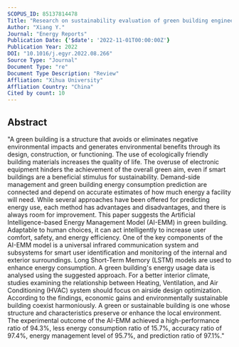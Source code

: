 ```yaml
---
SCOPUS_ID: 85137814478
Title: "Research on sustainability evaluation of green building engineering based on artificial intelligence and energy consumption"
Author: "Xiang Y."
Journal: "Energy Reports"
Publication Date: {'$date': '2022-11-01T00:00:00Z'}
Publication Year: 2022
DOI: "10.1016/j.egyr.2022.08.266"
Source Type: "Journal"
Document Type: "re"
Document Type Description: "Review"
Affliation: "Xihua University"
Affliation Country: "China"
Cited by count: 10
---
```


## Abstract
"A green building is a structure that avoids or eliminates negative environmental impacts and generates environmental benefits through its design, construction, or functioning. The use of ecologically friendly building materials increases the quality of life. The overuse of electronic equipment hinders the achievement of the overall green aim, even if smart buildings are a beneficial stimulus for sustainability. Demand-side management and green building energy consumption prediction are connected and depend on accurate estimates of how much energy a facility will need. While several approaches have been offered for predicting energy use, each method has advantages and disadvantages, and there is always room for improvement. This paper suggests the Artificial Intelligence-based Energy Management Model (AI-EMM) in green building. Adaptable to human choices, it can act intelligently to increase user comfort, safety, and energy efficiency. One of the key components of the AI-EMM model is a universal infrared communication system and subsystems for smart user identification and monitoring of the internal and exterior surroundings. Long Short-Term Memory (LSTM) models are used to enhance energy consumption. A green building's energy usage data is analysed using the suggested approach. For a better interior climate, studies examining the relationship between Heating, Ventilation, and Air Conditioning (HVAC) system should focus on airside design optimization. According to the findings, economic gains and environmentally sustainable building coexist harmoniously. A green or sustainable building is one whose structure and characteristics preserve or enhance the local environment. The experimental outcome of the AI-EMM achieved a high-performance ratio of 94.3%, less energy consumption ratio of 15.7%, accuracy ratio of 97.4%, energy management level of 95.7%, and prediction ratio of 97.1%."
